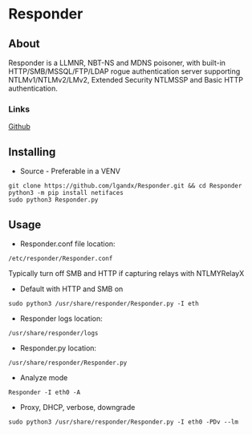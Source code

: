# Responder

## About

Responder is a LLMNR, NBT-NS and MDNS poisoner, with built-in HTTP/SMB/MSSQL/FTP/LDAP rogue authentication server supporting NTLMv1/NTLMv2/LMv2, Extended Security NTLMSSP and Basic HTTP authentication.

### Links

[Github](https://github.com/lgandx/Responder)

## Installing

* Source - Preferable in a VENV

```
git clone https://github.com/lgandx/Responder.git && cd Responder
python3 -m pip install netifaces
sudo python3 Responder.py
```

## Usage

* Responder.conf file location:

```
/etc/responder/Responder.conf
```

Typically turn off SMB and HTTP if capturing relays with NTLMYRelayX

* Default with HTTP and SMB on

```
sudo python3 /usr/share/responder/Responder.py -I eth
```

* Responder logs location:

```
/usr/share/responder/logs
```

* Responder.py location:

```
/usr/share/responder/Responder.py
```

* Analyze mode

```
Responder -I eth0 -A
```

* Proxy, DHCP, verbose, downgrade

```
sudo python3 /usr/share/responder/Responder.py -I eth0 -PDv --lm
```

